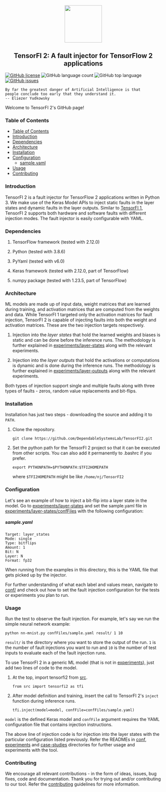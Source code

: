 <h1 align="center">
  <img src="https://user-images.githubusercontent.com/29974283/100801172-78f3d700-33dc-11eb-8756-375ddbd740ca.png" height="120">
</h1>

<h2 align="center">TensorFI 2: A fault injector for TensorFlow 2 applications</h2>

[![GitHub license](https://img.shields.io/github/license/DependableSystemsLab/TensorFI2)](https://github.com/DependableSystemsLab/TensorFI2/blob/master/LICENSE)
![GitHub language count](https://img.shields.io/github/languages/count/DependableSystemsLab/TensorFI2)
![GitHub top language](https://img.shields.io/github/languages/top/DependableSystemsLab/TensorFI2)
[![GitHub issues](https://img.shields.io/github/issues/DependableSystemsLab/TensorFI2)](https://github.com/DependableSystemsLab/TensorFI2/issues)

```
By far the greatest danger of Artificial Intelligence is that
people conclude too early that they understand it.
-- Eliezer Yudkowsky
```

Welcome to TensorFI 2's GitHub page!

### Table of Contents

- [Table of Contents](#table-of-contents)
- [Introduction](#introduction)
- [Dependencies](#dependencies)
- [Architecture](#architecture)
- [Installation](#installation)
- [Configuration](#configuration)
    - [sample.yaml](#sampleyaml)
- [Usage](#usage)
- [Contributing](#contributing)

### Introduction

TensorFI 2 is a fault injector for TensorFlow 2 applications written in Python 3. We make use of the Keras Model APIs to inject static faults in the layer states and dynamic faults in the layer outputs.
Similar to [TensorFI 1](https://github.com/DependableSystemsLab/TensorFI), TensorFI 2 supports both hardware and software faults with different injection modes.
The fault injector is easily configurable with YAML.

### Dependencies

1. TensorFlow framework (tested with 2.12.0)

2. Python (tested with 3.8.6)

3. PyYaml (tested with v6.0)

4. Keras framework (tested with 2.12.0, part of TensorFlow)

5. numpy package (tested with 1.23.5, part of TensorFlow)


### Architecture

ML models are made up of input data, weight matrices that are learned during training, and activation matrices that are computed from the weights and data. While TensorFI 1 targeted only the activation matrices for fault injection, TensorFI 2 is capable of injecting faults into both the weight and activation matrices. These are the two injection targets respectively.

1. Injection into the *layer states* that hold the learned weights and biases is static and can be done before the inference runs. The methodology is further explained in [experiments/layer-states](https://github.com/DependableSystemsLab/TensorFI2/tree/master/experiments/layer-states) along with the relevant experiments.

2. Injection into the *layer outputs* that hold the activations or computations is dynamic and is done during the inference runs. The methodology is further explained in [experiments/layer-outputs](https://github.com/DependableSystemsLab/TensorFI2/tree/master/experiments/layer-outputs) along with the relevant experiments.

Both types of injection support single and multiple faults along with three types of faults - zeros, random value replacements and bit-flips.

### Installation

Installation has just two steps - downloading the source and adding it to `PATH`.

1. Clone the repository.

    ```
    git clone https://github.com/DependableSystemsLab/TensorFI2.git
    ```

2. Set the python path for the TensorFI 2 project so that it can be executed from other scripts. You can also add it permanently to .bashrc if you prefer.

    ```
    export PYTHONPATH=$PYTHONPATH:$TFI2HOMEPATH
    ```

	where `$TFI2HOMEPATH` might be like `/home/nj/TensorFI2`


### Configuration

Let's see an example of how to inject a bit-flip into a layer state in the model. Go to [experiments/layer-states](https://github.com/DependableSystemsLab/TensorFI2/blob/master/experiments/layer-states) and set the sample.yaml file in [experiments/layer-states/confFiles](https://github.com/DependableSystemsLab/TensorFI2/tree/master/experiments/layer-states/confFiles) with the following configuration:

##### sample.yaml

    Target: layer_states
    Mode: single
    Type: bitflips
    Amount: 1
    Bit: N
    Layer: N
    Format: fp32

When running from the examples in this directory, this is the YAML file that gets picked up by the injector.

For further understanding of what each label and values mean, navigate to [conf/](https://github.com/DependableSystemsLab/TensorFI2/tree/master/conf) and check out how to set the fault injection configuration for the tests or experiments you plan to run.

### Usage

Run the test to observe the fault injection. For example, let's say we run the simple neural network example:

    python nn-mnist.py confFiles/sample.yaml result/ 1 10

`result/` is the directory where you want to store the output of the run.
`1` is the number of fault injections you want to run and `10` is the number of test inputs to evaluate each of the fault injection runs.

To use TensorFI 2 in a generic ML model (that is not in [experiments](https://github.com/DependableSystemsLab/TensorFI2/blob/master/experiments/)), just add two lines of code to the model.

1. At the top, import tensorfi2 from [src](https://github.com/DependableSystemsLab/TensorFI2/tree/master/src).

    ```
    from src import tensorfi2 as tfi
    ```

2. After model definition and training, insert the call to TensorFI 2's `inject` function during inference runs.

    ```
    tfi.inject(model=model, confFile=confFiles/sample.yaml)
    ```

`model` is the defined Keras model and `confFile` argument requires the YAML configuration file that contains injection instructions.

The above line of injection code is for injection into the layer states with the particular configuration listed previously. Refer the READMEs in [conf](https://github.com/DependableSystemsLab/TensorFI2/tree/master/conf), [experiments](https://github.com/DependableSystemsLab/TensorFI2/tree/master/experiments) and [case-studies](https://github.com/DependableSystemsLab/TensorFI2/tree/master/case-studies) directories for further usage and experiments with the tool.

### Contributing

We encourage all relevant contributions - in the form of ideas, issues, bug fixes, code and documentation. Thank you for trying out and/or contributing to our tool. Refer the [contributing](https://github.com/DependableSystemsLab/TensorFI2/tree/master/CONTRIBUTING.md) guidelines for more information.